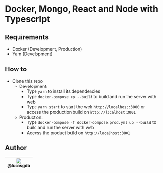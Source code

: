 # Docker, Mongo, React and Node with Typescript

## Requirements

-   Docker (Development, Production)
-   Yarn (Development)

## How to

-   Clone this repo
    -   Development:
        -   Type `yarn` to install its dependencies
        -   Type `docker-compose up --build` to build and run the server with web
        -   Type `yarn start` to start the web `http://localhost:3000` or access the production build on `http://localhost:3001`
    -   Production:
        -   Type `docker-compose -f docker-compose.prod.yml up --build` to build and run the server with web
        -   Access the product build on `http://localhost:3001`

## Author

| [<img src="https://avatars3.githubusercontent.com/u/13838273?v=3&s=115"><br><sub>@lucasgdb</sub>](https://github.com/lucasgdb) |
| :----------------------------------------------------------------------------------------------------------------------------: |
